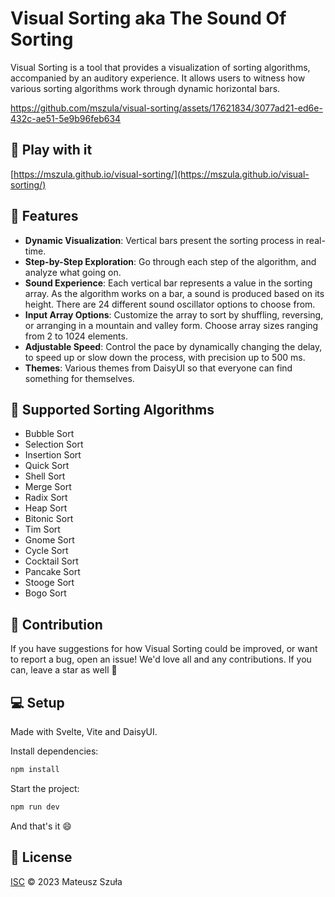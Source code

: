 # Visual Sorting aka The Sound Of Sorting

Visual Sorting is a tool that provides a visualization of sorting algorithms, accompanied by an auditory experience. It allows users to witness how various sorting algorithms work through dynamic horizontal bars.

https://github.com/mszula/visual-sorting/assets/17621834/3077ad21-ed6e-432c-ae51-5e9b96feb634

## 🚀 Play with it

[https://mszula.github.io/visual-sorting/](https://mszula.github.io/visual-sorting/)

## 🌟 Features

- **Dynamic Visualization**: Vertical bars present the sorting process in real-time.
- **Step-by-Step Exploration**: Go through each step of the algorithm, and analyze what going on.
- **Sound Experience**: Each vertical bar represents a value in the sorting array. As the algorithm works on a bar, a sound is produced based on its height. There are 24 different sound oscillator options to choose from.
- **Input Array Options**: Customize the array to sort by shuffling, reversing, or arranging in a mountain and valley form. Choose array sizes ranging from 2 to 1024 elements.
- **Adjustable Speed**: Control the pace by dynamically changing the delay, to speed up or slow down the process, with precision up to 500 ms.
- **Themes**: Various themes from DaisyUI so that everyone can find something for themselves.

## 🤖 Supported Sorting Algorithms

- Bubble Sort
- Selection Sort
- Insertion Sort
- Quick Sort
- Shell Sort
- Merge Sort
- Radix Sort
- Heap Sort
- Bitonic Sort
- Tim Sort
- Gnome Sort
- Cycle Sort
- Cocktail Sort
- Pancake Sort
- Stooge Sort
- Bogo Sort

## 🙌 Contribution

If you have suggestions for how Visual Sorting could be improved, or want to report a bug, open an issue! We'd love all and any contributions. If you can, leave a star as well 🌟

## 💻 Setup

Made with Svelte, Vite and DaisyUI.

Install dependencies:

```bash
npm install
```

Start the project:

```bash
npm run dev
```

And that's it 😄

## 📄 License

[ISC](https://github.com/mszula/visual-sorting/LICENSE) © 2023 Mateusz Szuła
